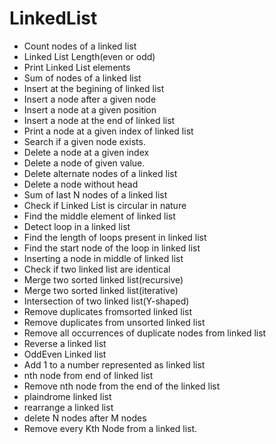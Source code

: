 # LinkedList
<ul>
  <li>Count nodes of a linked list</li>
  <li>Linked List Length(even or odd)</li>
  <li>Print Linked List elements</li>
  <li>Sum of nodes of a linked list</li>
  <li>Insert at the begining of linked list</li>
  <li>Insert a node after a given node</li>
  <li>Insert a node at a given position</li>
  <li>Insert a node at the end of linked list</li>
  <li>Print a node at a given index of linked list</li>
  <li>Search if a given node exists.</li>
  <li>Delete a node at a given index</li>
  <li>Delete a node of given value.</li>
  <li>Delete alternate nodes of a linked list</li>
  <li>Delete a node without head</li>
  <li>Sum of last N nodes of a linked list</li>
  <li>Check if Linked List is circular in nature</li>
  <li>Find the middle element of linked list</li>
  <li>Detect loop in a linked list</li>
  <li>Find the length of loops present in linked list</li>
  <li>Find the start node of the loop in linked list</li>
  <li>Inserting a node in middle of linked list</li>
  <li>Check if two linked list are identical</li>
  <li>Merge two sorted linked list(recursive)</li>
  <li>Merge two sorted linked list(iterative)</li>
  <li>Intersection of two linked list(Y-shaped)</li>
  <li>Remove duplicates fromsorted linked list</li>
  <li>Remove duplicates from unsorted linked list</li>
  <li>Remove all occurrences of duplicate nodes from linked list</li>
  <li>Reverse a linked list</li>
  <li>OddEven Linked list</li>
  <li>Add 1 to a number represented as linked list</li>
  <li>nth node from end of linked list</li>
  <li>Remove nth node from the end of the linked list</li>
  <li>plaindrome linked list</li>
  <li>rearrange a linked list</li>
  <li>delete N nodes after M nodes</li>
  <li>Remove every Kth Node from a linked list.</li>
</ul>

